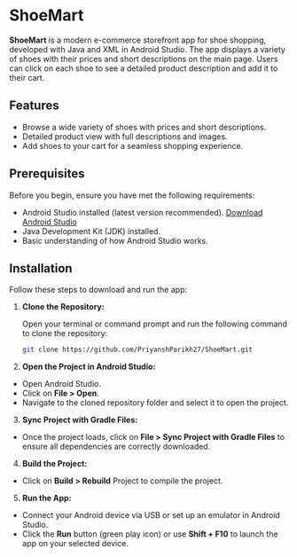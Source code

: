 # ShoeMart

**ShoeMart** is a modern e-commerce storefront app for shoe shopping, developed with Java and XML in Android Studio. The app displays a variety of shoes with their prices and short descriptions on the main page. Users can click on each shoe to see a detailed product description and add it to their cart.

## Features

- Browse a wide variety of shoes with prices and short descriptions.
- Detailed product view with full descriptions and images.
- Add shoes to your cart for a seamless shopping experience.

## Prerequisites

Before you begin, ensure you have met the following requirements:

- Android Studio installed (latest version recommended). [Download Android Studio](https://developer.android.com/studio)
- Java Development Kit (JDK) installed.
- Basic understanding of how Android Studio works.

## Installation

Follow these steps to download and run the app:

1. **Clone the Repository:**

   Open your terminal or command prompt and run the following command to clone the repository:

   ```bash
   git clone https://github.com/PriyanshParikh27/ShoeMart.git
   ```
2. **Open the Project in Android Studio:**

  - Open Android Studio.
  - Click on **File > Open**.
  - Navigate to the cloned repository folder and select it to open the project.

3. **Sync Project with Gradle Files:**

  - Once the project loads, click on **File > Sync Project with Gradle Files** to ensure all dependencies are correctly downloaded.

4. **Build the Project:**

  - Click on **Build > Rebuild** Project to compile the project.

5. **Run the App:**

  - Connect your Android device via USB or set up an emulator in Android Studio.
  - Click the **Run** button (green play icon) or use **Shift + F10** to launch the app on your selected device.
